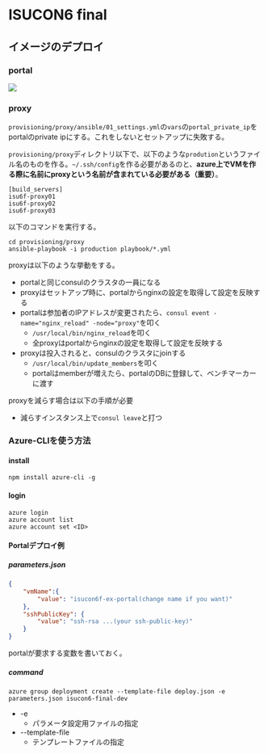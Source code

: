 # ISUCON6 final

## イメージのデプロイ

### portal

<a href="https://portal.azure.com/#create/Microsoft.Template/uri/https%3A%2F%2Fgist.githubusercontent.com%2Fcatatsuy%2F231661330222701bf1ca976d9412d8df%2Fraw%2F135bd621c4164ca1436620b425f71d6516728c3b%2Fportal.json" target="_blank">
  <img src="http://azuredeploy.net/deploybutton.png"/>
</a>

### proxy

`provisioning/proxy/ansible/01_settings.yml`の`vars`の`portal_private_ip`をportalのprivate ipにする。これをしないとセットアップに失敗する。

`provisioning/proxy`ディレクトリ以下で、以下のような`prodution`というファイル名のものを作る。`~/.ssh/config`を作る必要があるのと、__azure上でVMを作る際に名前にproxyという名前が含まれている必要がある（重要）__。

```
[build_servers]
isu6f-proxy01
isu6f-proxy02
isu6f-proxy03
```

以下のコマンドを実行する。

```
cd provisioning/proxy
ansible-playbook -i production playbook/*.yml
```

proxyは以下のような挙動をする。

  * portalと同じconsulのクラスタの一員になる
  * proxyはセットアップ時に、portalからnginxの設定を取得して設定を反映する
  * portalは参加者のIPアドレスが変更されたら、`consul event -name="nginx_reload" -node="proxy"`を叩く
    * `/usr/local/bin/nginx_reload`を叩く
    * 全proxyはportalからnginxの設定を取得して設定を反映する
  * proxyは投入されると、consulのクラスタにjoinする
    * `/usr/local/bin/update_members`を叩く
    * portalはmemberが増えたら、portalのDBに登録して、ベンチマーカーに渡す

proxyを減らす場合は以下の手順が必要

  * 減らすインスタンス上で`consul leave`と打つ

### Azure-CLIを使う方法

#### install

```
npm install azure-cli -g
```

#### login

```
azure login
azure account list
azure account set <ID>
```

#### Portalデプロイ例

##### parameters.json

```json
{
    "vmName":{
        "value": "isucon6f-ex-portal(change name if you want)"
    },
    "sshPublicKey": {
        "value": "ssh-rsa ...(your ssh-public-key)"
    }
}
```

portalが要求する変数を書いておく。

##### command

```
azure group deployment create --template-file deploy.json -e parameters.json isucon6-final-dev
```

* -e
  * パラメータ設定用ファイルの指定
* --template-file
  * テンプレートファイルの指定
